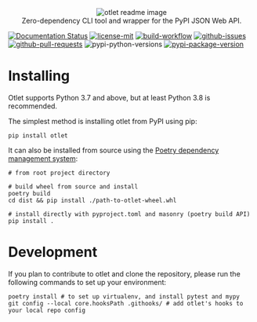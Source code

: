 <div align="center">
    <img src="https://commedesgarcons.s-ul.eu/Ht5pZjlN" alt="otlet readme image"><br>
    Zero-dependency CLI tool and wrapper for the PyPI JSON Web API.
</div>

[![Documentation Status](https://readthedocs.org/projects/otlet/badge/?version=latest)](https://otlet.readthedocs.io/en/latest/?badge=latest)
[![license-mit](https://img.shields.io/pypi/l/otlet)](https://github.com/nhtnr/otlet/blob/main/LICENSE)
[![build-workflow](https://github.com/nhtnr/otlet/actions/workflows/pytest.yml/badge.svg?branch=main&event=push)](https://github.com/nhtnr/otlet/actions/workflows/pytest.yml)
[![github-issues](https://img.shields.io/github/issues/nhtnr/otlet)](https://github.com/astro-devel/nhtnr/otlet)
[![github-pull-requests](https://img.shields.io/github/issues-pr/nhtnr/otlet)](https://github.com/nhtnr/otlet/pulls)
![pypi-python-versions](https://img.shields.io/pypi/pyversions/otlet)
[![pypi-package-version](https://img.shields.io/pypi/v/otlet)](https://pypi.org/project/otlet/)

# Installing

Otlet supports Python 3.7 and above, but at least Python 3.8 is recommended.

The simplest method is installing otlet from PyPI using pip:  
  
```pip install otlet```

It can also be installed from source using the [Poetry dependency management system](https://python-poetry.org/):  
  
```
# from root project directory

# build wheel from source and install
poetry build
cd dist && pip install ./path-to-otlet-wheel.whl

# install directly with pyproject.toml and masonry (poetry build API)
pip install .
```

# Development

If you plan to contribute to otlet and clone the repository, please run the following commands to set up your environment:

```
poetry install # to set up virtualenv, and install pytest and mypy
git config --local core.hooksPath .githooks/ # add otlet's hooks to your local repo config
```
